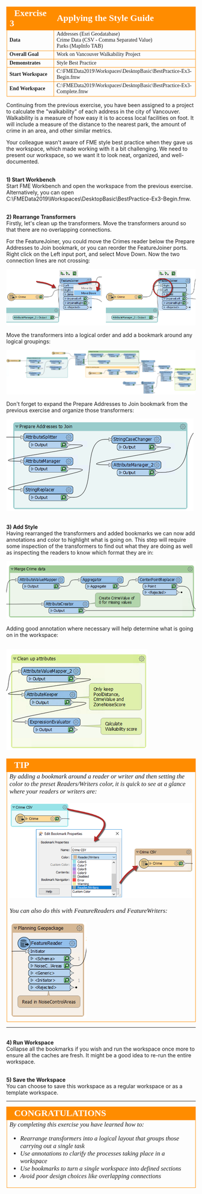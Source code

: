 <!--Exercise Section-->


<table style="border-spacing: 0px;border-collapse: collapse;font-family:serif">
<tr>
<td width=25% style="vertical-align:middle;background-color:darkorange;border: 2px solid darkorange">
<i class="fa fa-cogs fa-lg fa-pull-left fa-fw" style="color:white;padding-right: 12px;vertical-align:text-top"></i>
<span style="color:white;font-size:x-large;font-weight: bold">Exercise 3</span>
</td>
<td style="border: 2px solid darkorange;background-color:darkorange;color:white">
<span style="color:white;font-size:x-large;font-weight: bold">Applying the Style Guide</span>
</td>
</tr>

<tr>
<td style="border: 1px solid darkorange; font-weight: bold">Data</td>
<td style="border: 1px solid darkorange">Addresses (Esri Geodatabase)<br>Crime Data (CSV - Comma Separated Value)<br>Parks (MapInfo TAB)</td>
</tr>

<tr>
<td style="border: 1px solid darkorange; font-weight: bold">Overall Goal</td>
<td style="border: 1px solid darkorange">Work on Vancouver Walkability Project</td>
</tr>

<tr>
<td style="border: 1px solid darkorange; font-weight: bold">Demonstrates</td>
<td style="border: 1px solid darkorange">Style Best Practice</td>
</tr>

<tr>
<td style="border: 1px solid darkorange; font-weight: bold">Start Workspace</td>
<td style="border: 1px solid darkorange">C:\FMEData2019\Workspaces\DesktopBasic\BestPractice-Ex3-Begin.fmw</td>
</tr>

<tr>
<td style="border: 1px solid darkorange; font-weight: bold">End Workspace</td>
<td style="border: 1px solid darkorange">C:\FMEData2019\Workspaces\DesktopBasic\BestPractice-Ex3-Complete.fmw</td>
</tr>

</table>

Continuing from the previous exercise, you have been assigned to a project to calculate the "walkability" of each address in the city of Vancouver. Walkability is a measure of how easy it is to access local facilities on foot. It will include a measure of the distance to the nearest park, the amount of crime in an area, and other similar metrics.

Your colleague wasn't aware of FME style best practice when they gave us the workspace, which made working with it a bit challenging. We need to present our workspace, so we want it to look neat, organized, and well-documented.


<br>**1) Start Workbench**
<br>Start FME Workbench and open the workspace from the previous exercise. Alternatively, you can open
C:\FMEData2019\Workspaces\DesktopBasic\BestPractice-Ex3-Begin.fmw.


<br>**2) Rearrange Transformers**
<br>Firstly, let's clean up the transformers. Move the transformers around so that there are no overlapping connections.

For the FeatureJoiner, you could move the Crimes reader below the Prepare Addresses to Join bookmark, or you can reorder the FeatureJoiner ports. Right click on the Left input port, and select Move Down. Now the two connection lines are not crossing:

![](./Images/Img5.212.Ex3.MoveInputPorts.png)

Move the transformers into a logical order and add a bookmark around any logical groupings:

![](./Images/Img5.213.Ex3.BookmarkedWorkspace.png)

Don't forget to expand the Prepare Addresses to Join bookmark from the previous exercise and organize those transformers:

![](./Images/Img5.214.Ex3.RearrangedFirstPart.png)


<br>**3) Add Style**
<br>Having rearranged the transformers and added bookmarks we can now add annotations and color to highlight what is going on. This step will require some inspection of the transformers to find out what they are doing as well as inspecting the readers to know which format they are in:

![](./Images/Img5.215.Ex3.MergeCrimeBookmark.png)


Adding good annotation where necessary will help determine what is going on in the workspace:

![](./Images/Img5.216.Ex3.CleanUpAttributeBookmark.png)
---

<!--Tip Section-->

<table style="border-spacing: 0px">
<tr>
<td style="vertical-align:middle;background-color:darkorange;border: 2px solid darkorange">
<i class="fa fa-info-circle fa-lg fa-pull-left fa-fw" style="color:white;padding-right: 12px;vertical-align:text-top"></i>
<span style="color:white;font-size:x-large;font-weight: bold;font-family:serif">TIP</span>
</td>
</tr>

<tr>
<td style="border: 1px solid darkorange">
<span style="font-family:serif; font-style:italic; font-size:larger">
By adding a bookmark around a reader or writer and then setting the color to the preset Readers/Writers color, it is quick to see at a glance where your readers or writers are:
<br>
<br><img src ="./Images/Img5.217.Ex3.BookmarkProperties.png">
<br>
<br>You can also do this with FeatureReaders and FeatureWriters:
<br><br><img src="./Images/Img5.218.Ex3.FeatureReaderBookmark.png">
</span>
</td>
</tr>
</table>

---


<br>**4) Run Workspace**
<br>Collapse all the bookmarks if you wish and run the workspace once more to ensure all the caches are fresh. It might be a good idea to re-run the entire workspace.


<br>**5) Save the Workspace**
<br>You can choose to save this workspace as a regular workspace or as a template workspace.

---

<!--Exercise Congratulations Section-->

<table style="border-spacing: 0px">
<tr>
<td style="vertical-align:middle;background-color:darkorange;border: 2px solid darkorange">
<i class="fa fa-thumbs-o-up fa-lg fa-pull-left fa-fw" style="color:white;padding-right: 12px;vertical-align:text-top"></i>
<span style="color:white;font-size:x-large;font-weight: bold;font-family:serif">CONGRATULATIONS</span>
</td>
</tr>

<tr>
<td style="border: 1px solid darkorange">
<span style="font-family:serif; font-style:italic; font-size:larger">
By completing this exercise you have learned how to:
<br>
<ul><li>Rearrange transformers into a logical layout that groups those carrying out a single task</li>
<li>Use annotations to clarify the processes taking place in a workspace</li>
<li>Use bookmarks to turn a single workspace into defined sections</li>
<li>Avoid poor design choices like overlapping connections</li></ul>
</span>
</td>
</tr>
</table>
